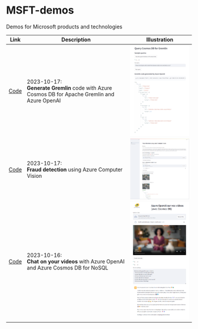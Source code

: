 # MSFT-demos
Demos for Microsoft products and technologies


| Link                          | Description                                                                     | Illustration                                                        |
|-------------------------------|---------------------------------------------------------------------------------|---------------------------------------------------------------------|
| [Code](generate-gremlin-code) | 2023-10-17:<br><b>Generate Gremlin</b> code with Azure Cosmos DB for Apache Gremlin and Azure OpenAI  | <img src="screenshots/generate_gremlin_code.png" width="300" alt="Generate Gremlin code">  |
| [Code](fraud-detection)       | 2023-10-17:<br><b>Fraud detection</b> using Azure Computer Vision                                     | <img src="screenshots/fraud_detection.png" width="300" alt="Fraud detection">  |
| [Code](chat-on-video)         | 2023-10-16:<br><b>Chat on your videos</b> with Azure OpenAI and Azure Cosmos DB for NoSQL             | <img src="screenshots/chat_on_video.png" width="300" alt="Chat on your video">  |

